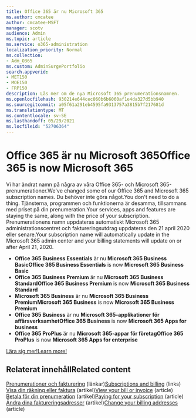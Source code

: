```yaml
---
title: Office 365 är nu Microsoft 365
ms.author: cmcatee
author: cmcatee-MSFT
manager: scotv
audience: Admin
ms.topic: article
ms.service: o365-administration
localization_priority: Normal
ms.collection:
- Adm_O365
ms.custom: AdminSurgePortfolio
search.appverid:
- MET150
- MOE150
- FRP150
description: Läs mer om de nya Microsoft 365 prenumerationsnamnen.
ms.openlocfilehash: 930214e644cec060b6b6060af1e4da327d5bb940
ms.sourcegitcommit: a05f61a291eb4595fa9313757a3815b7f217681d
ms.translationtype: MT
ms.contentlocale: sv-SE
ms.lasthandoff: 05/29/2021
ms.locfileid: "52706364"
---
```

# <a name="office-365-is-now-microsoft-365"></a><span data-ttu-id="d7dc0-103">Office 365 är nu Microsoft 365</span><span class="sxs-lookup"><span data-stu-id="d7dc0-103">Office 365 is now Microsoft 365</span></span>

<span data-ttu-id="d7dc0-104">Vi har ändrat namn på några av våra Office 365- och Microsoft 365-prenumerationer.</span><span class="sxs-lookup"><span data-stu-id="d7dc0-104">We've changed some of our Office 365 and Microsoft 365 subscription names.</span></span> <span data-ttu-id="d7dc0-105">Du behöver inte göra något.</span><span class="sxs-lookup"><span data-stu-id="d7dc0-105">You don't need to do a thing.</span></span> <span data-ttu-id="d7dc0-106">Tjänsterna, programmen och funktionerna är desamma, tillsammans med priset på din prenumeration.</span><span class="sxs-lookup"><span data-stu-id="d7dc0-106">Your services, apps and features are staying the same, along with the price of your subscription.</span></span> <span data-ttu-id="d7dc0-107">Prenumerationens namn uppdateras automatiskt Microsoft 365 administrationscentret och faktureringsutdrag uppdateras den 21 april 2020 eller senare.</span><span class="sxs-lookup"><span data-stu-id="d7dc0-107">Your subscription name will automatically update in the Microsoft 365 admin center and your billing statements will update on or after April 21, 2020.</span></span>

- <span data-ttu-id="d7dc0-108">**Office 365 Business Essentials** är nu **Microsoft 365 Business Basic**</span><span class="sxs-lookup"><span data-stu-id="d7dc0-108">**Office 365 Business Essentials** is now **Microsoft 365 Business Basic**</span></span>
- <span data-ttu-id="d7dc0-109">**Office 365 Business Premium** är nu **Microsoft 365 Business Standard**</span><span class="sxs-lookup"><span data-stu-id="d7dc0-109">**Office 365 Business Premium** is now **Microsoft 365 Business Standard**</span></span>
- <span data-ttu-id="d7dc0-110">**Microsoft 365 Business** är nu **Microsoft 365 Business Premium**</span><span class="sxs-lookup"><span data-stu-id="d7dc0-110">**Microsoft 365 Business** is now **Microsoft 365 Business Premium**</span></span>
- <span data-ttu-id="d7dc0-111">**Office 365 Business** är nu **Microsoft 365-applikationer för affärsverksamhet**</span><span class="sxs-lookup"><span data-stu-id="d7dc0-111">**Office 365 Business** is now **Microsoft 365 Apps for business**</span></span>
- <span data-ttu-id="d7dc0-112">**Office 365 ProPlus** är nu **Microsoft 365-appar för företag**</span><span class="sxs-lookup"><span data-stu-id="d7dc0-112">**Office 365 ProPlus** is now **Microsoft 365 Apps for enterprise**</span></span>

[<span data-ttu-id="d7dc0-113">Lära sig mer!</span><span class="sxs-lookup"><span data-stu-id="d7dc0-113">Learn more!</span></span>](https://go.microsoft.com/fwlink/?linkid=2120533)

## <a name="related-content"></a><span data-ttu-id="d7dc0-114">Relaterat innehåll</span><span class="sxs-lookup"><span data-stu-id="d7dc0-114">Related content</span></span>

<span data-ttu-id="d7dc0-115">[Prenumerationer och fakturering](../commerce/index.yml) (länkar)</span><span class="sxs-lookup"><span data-stu-id="d7dc0-115">[Subscriptions and billing](../commerce/index.yml) (links)</span></span>\
<span data-ttu-id="d7dc0-116">[Visa din räkning eller faktura](../commerce/billing-and-payments/view-your-bill-or-invoice.md) (artikel)</span><span class="sxs-lookup"><span data-stu-id="d7dc0-116">[View your bill or invoice](../commerce/billing-and-payments/view-your-bill-or-invoice.md) (article)</span></span>\
<span data-ttu-id="d7dc0-117">[Betala för din prenumeration](../commerce/billing-and-payments/pay-for-your-subscription.md) (artikel)</span><span class="sxs-lookup"><span data-stu-id="d7dc0-117">[Paying for your subscription](../commerce/billing-and-payments/pay-for-your-subscription.md) (article)</span></span>\
<span data-ttu-id="d7dc0-118">[Ändra dina faktureringsadresser](../commerce/billing-and-payments/change-your-billing-addresses.md) (artikel)</span><span class="sxs-lookup"><span data-stu-id="d7dc0-118">[Change your billing addresses](../commerce/billing-and-payments/change-your-billing-addresses.md) (article)</span></span>
